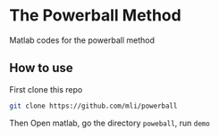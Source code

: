 # The Powerball Method

Matlab codes for the powerball method
## How to use

First clone this repo

```bash
git clone https://github.com/mli/powerball
```

Then Open matlab,  go the directory `poweball`, run `demo`
